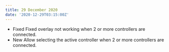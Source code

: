 ```yaml
---
title: 29 December 2020
date: '2020-12-29T03:15:00Z'
---
```


- <span class="feature--fixed">Fixed</span> Fixed overlay not working when 2 or more controllers are connected.
- <span class="feature--new">New</span> Allow selecting the active controller when 2 or more controllers are connected.
